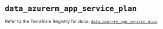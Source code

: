 # `data_azurerm_app_service_plan`

Refer to the Terraform Registry for docs: [`data_azurerm_app_service_plan`](https://registry.terraform.io/providers/hashicorp/azurerm/4.17.0/docs/data-sources/app_service_plan).
